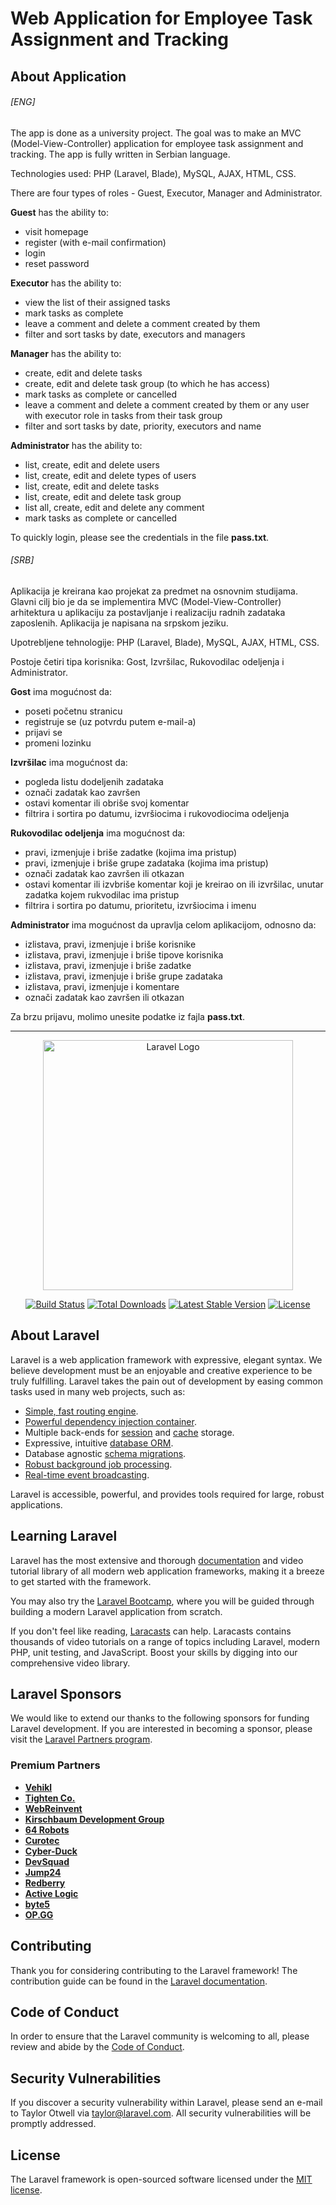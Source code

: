 # Web Application for Employee Task Assignment and Tracking

## About Application

###### [ENG]

The app is done as a university project. The goal was to make an MVC (Model-View-Controller) application for employee
task assignment and tracking. The app is fully written in Serbian language.

Technologies used: PHP (Laravel, Blade), MySQL, AJAX, HTML, CSS.

There are four types of roles - Guest, Executor, Manager and Administrator.

**Guest** has the ability to:
- visit homepage
- register (with e-mail confirmation)
- login
- reset password

**Executor** has the ability to:
- view the list of their assigned tasks
- mark tasks as complete
- leave a comment and delete a comment created by them
- filter and sort tasks by date, executors and managers

**Manager** has the ability to:
- create, edit and delete tasks
- create, edit and delete task group (to which he has access)
- mark tasks as complete or cancelled
- leave a comment and delete a comment created by them or any user with executor role in tasks from their task group
- filter and sort tasks by date, priority, executors and name

**Administrator** has the ability to:
- list, create, edit and delete users
- list, create, edit and delete types of users
- list, create, edit and delete tasks
- list, create, edit and delete task group
- list all, create, edit and delete any comment
- mark tasks as complete or cancelled

To quickly login, please see the credentials in the file **pass.txt**. 

###### [SRB]

Aplikacija je kreirana kao projekat za predmet na osnovnim studijama. Glavni cilj bio je da se implementira MVC 
(Model-View-Controller) arhitektura u aplikaciju za postavljanje i realizaciju radnih zadataka zaposlenih.
Aplikacija je napisana na srpskom jeziku.

Upotrebljene tehnologije: PHP (Laravel, Blade), MySQL, AJAX, HTML, CSS.

Postoje četiri tipa korisnika: Gost, Izvršilac, Rukovodilac odeljenja i Administrator.

**Gost** ima mogućnost da:
- poseti početnu stranicu
- registruje se (uz potvrdu putem e-mail-a)
- prijavi se
- promeni lozinku

**Izvršilac** ima mogućnost da:
- pogleda listu dodeljenih zadataka
- označi zadatak kao završen
- ostavi komentar ili obriše svoj komentar
- filtrira i sortira po datumu, izvršiocima i rukovodiocima odeljenja

**Rukovodilac odeljenja** ima mogućnost da:
- pravi, izmenjuje i briše zadatke (kojima ima pristup)
- pravi, izmenjuje i briše grupe zadataka (kojima ima pristup)
- označi zadatak kao završen ili otkazan
- ostavi komentar ili izvbriše komentar koji je kreirao on ili izvršilac, unutar zadatka kojem rukvodilac ima pristup
- filtrira i sortira po datumu, prioritetu, izvršiocima i imenu

**Administrator** ima mogućnost da upravlja celom aplikacijom, odnosno da:
- izlistava, pravi, izmenjuje i briše korisnike
- izlistava, pravi, izmenjuje i briše tipove korisnika
- izlistava, pravi, izmenjuje i briše zadatke
- izlistava, pravi, izmenjuje i briše grupe zadataka 
- izlistava, pravi, izmenjuje i komentare
- označi zadatak kao završen ili otkazan

Za brzu prijavu, molimo unesite podatke iz fajla **pass.txt**.

________________________________________________________________________________________________________________________

<p align="center"><a href="https://laravel.com" target="_blank"><img src="https://raw.githubusercontent.com/laravel/art/master/logo-lockup/5%20SVG/2%20CMYK/1%20Full%20Color/laravel-logolockup-cmyk-red.svg" width="400" alt="Laravel Logo"></a></p>

<p align="center">
<a href="https://github.com/laravel/framework/actions"><img src="https://github.com/laravel/framework/workflows/tests/badge.svg" alt="Build Status"></a>
<a href="https://packagist.org/packages/laravel/framework"><img src="https://img.shields.io/packagist/dt/laravel/framework" alt="Total Downloads"></a>
<a href="https://packagist.org/packages/laravel/framework"><img src="https://img.shields.io/packagist/v/laravel/framework" alt="Latest Stable Version"></a>
<a href="https://packagist.org/packages/laravel/framework"><img src="https://img.shields.io/packagist/l/laravel/framework" alt="License"></a>
</p>

## About Laravel

Laravel is a web application framework with expressive, elegant syntax. We believe development must be an enjoyable and
creative experience to be truly fulfilling. Laravel takes the pain out of development by easing common tasks used in
many web projects, such as:

- [Simple, fast routing engine](https://laravel.com/docs/routing).
- [Powerful dependency injection container](https://laravel.com/docs/container).
- Multiple back-ends for [session](https://laravel.com/docs/session) and [cache](https://laravel.com/docs/cache)
  storage.
- Expressive, intuitive [database ORM](https://laravel.com/docs/eloquent).
- Database agnostic [schema migrations](https://laravel.com/docs/migrations).
- [Robust background job processing](https://laravel.com/docs/queues).
- [Real-time event broadcasting](https://laravel.com/docs/broadcasting).

Laravel is accessible, powerful, and provides tools required for large, robust applications.

## Learning Laravel

Laravel has the most extensive and thorough [documentation](https://laravel.com/docs) and video tutorial library of all
modern web application frameworks, making it a breeze to get started with the framework.

You may also try the [Laravel Bootcamp](https://bootcamp.laravel.com), where you will be guided through building a
modern Laravel application from scratch.

If you don't feel like reading, [Laracasts](https://laracasts.com) can help. Laracasts contains thousands of video
tutorials on a range of topics including Laravel, modern PHP, unit testing, and JavaScript. Boost your skills by digging
into our comprehensive video library.

## Laravel Sponsors

We would like to extend our thanks to the following sponsors for funding Laravel development. If you are interested in
becoming a sponsor, please visit the [Laravel Partners program](https://partners.laravel.com).

### Premium Partners

- **[Vehikl](https://vehikl.com/)**
- **[Tighten Co.](https://tighten.co)**
- **[WebReinvent](https://webreinvent.com/)**
- **[Kirschbaum Development Group](https://kirschbaumdevelopment.com)**
- **[64 Robots](https://64robots.com)**
- **[Curotec](https://www.curotec.com/services/technologies/laravel/)**
- **[Cyber-Duck](https://cyber-duck.co.uk)**
- **[DevSquad](https://devsquad.com/hire-laravel-developers)**
- **[Jump24](https://jump24.co.uk)**
- **[Redberry](https://redberry.international/laravel/)**
- **[Active Logic](https://activelogic.com)**
- **[byte5](https://byte5.de)**
- **[OP.GG](https://op.gg)**

## Contributing

Thank you for considering contributing to the Laravel framework! The contribution guide can be found in
the [Laravel documentation](https://laravel.com/docs/contributions).

## Code of Conduct

In order to ensure that the Laravel community is welcoming to all, please review and abide by
the [Code of Conduct](https://laravel.com/docs/contributions#code-of-conduct).

## Security Vulnerabilities

If you discover a security vulnerability within Laravel, please send an e-mail to Taylor Otwell
via [taylor@laravel.com](mailto:taylor@laravel.com). All security vulnerabilities will be promptly addressed.

## License

The Laravel framework is open-sourced software licensed under the [MIT license](https://opensource.org/licenses/MIT).
